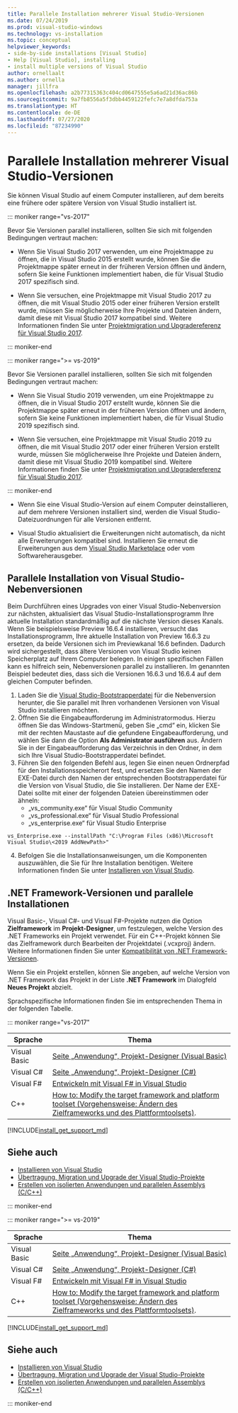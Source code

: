 ```yaml
---
title: Parallele Installation mehrerer Visual Studio-Versionen
ms.date: 07/24/2019
ms.prod: visual-studio-windows
ms.technology: vs-installation
ms.topic: conceptual
helpviewer_keywords:
- side-by-side installations [Visual Studio]
- Help [Visual Studio], installing
- install multiple versions of Visual Studio
author: ornellaalt
ms.author: ornella
manager: jillfra
ms.openlocfilehash: a2b77315363c404cd0647555e5a6ad21d36ac86b
ms.sourcegitcommit: 9a7fb8556a5f3dbb4459122fefc7e7a8dfda753a
ms.translationtype: HT
ms.contentlocale: de-DE
ms.lasthandoff: 07/27/2020
ms.locfileid: "87234990"
---
```

# <a name="install-visual-studio-versions-side-by-side"></a>Parallele Installation mehrerer Visual Studio-Versionen

Sie können Visual Studio auf einem Computer installieren, auf dem bereits eine frühere oder spätere Version von Visual Studio installiert ist.

::: moniker range="vs-2017"

Bevor Sie Versionen parallel installieren, sollten Sie sich mit folgenden Bedingungen vertraut machen:

* Wenn Sie Visual Studio 2017 verwenden, um eine Projektmappe zu öffnen, die in Visual Studio 2015 erstellt wurde, können Sie die Projektmappe später erneut in der früheren Version öffnen und ändern, sofern Sie keine Funktionen implementiert haben, die für Visual Studio 2017 spezifisch sind.

* Wenn Sie versuchen, eine Projektmappe mit Visual Studio 2017 zu öffnen, die mit Visual Studio 2015 oder einer früheren Version erstellt wurde, müssen Sie möglicherweise Ihre Projekte und Dateien ändern, damit diese mit Visual Studio 2017 kompatibel sind. Weitere Informationen finden Sie unter [Projektmigration und Upgradereferenz für Visual Studio 2017](../porting/port-migrate-and-upgrade-visual-studio-projects.md?view=vs-2017).

::: moniker-end

::: moniker range=">= vs-2019"

Bevor Sie Versionen parallel installieren, sollten Sie sich mit folgenden Bedingungen vertraut machen:

* Wenn Sie Visual Studio 2019 verwenden, um eine Projektmappe zu öffnen, die in Visual Studio 2017 erstellt wurde, können Sie die Projektmappe später erneut in der früheren Version öffnen und ändern, sofern Sie keine Funktionen implementiert haben, die für Visual Studio 2019 spezifisch sind.

* Wenn Sie versuchen, eine Projektmappe mit Visual Studio 2019 zu öffnen, die mit Visual Studio 2017 oder einer früheren Version erstellt wurde, müssen Sie möglicherweise Ihre Projekte und Dateien ändern, damit diese mit Visual Studio 2019 kompatibel sind. Weitere Informationen finden Sie unter [Projektmigration und Upgradereferenz für Visual Studio 2017](../porting/port-migrate-and-upgrade-visual-studio-projects.md).

::: moniker-end

* Wenn Sie eine Visual Studio-Version auf einem Computer deinstallieren, auf dem mehrere Versionen installiert sind, werden die Visual Studio-Dateizuordnungen für alle Versionen entfernt.

* Visual Studio aktualisiert die Erweiterungen nicht automatisch, da nicht alle Erweiterungen kompatibel sind. Installieren Sie erneut die Erweiterungen aus dem [Visual Studio Marketplace](https://marketplace.visualstudio.com/) oder vom Softwareherausgeber.

## <a name="install-minor-visual-studio-versions-side-by-side"></a>Parallele Installation von Visual Studio-Nebenversionen

Beim Durchführen eines Upgrades von einer Visual Studio-Nebenversion zur nächsten, aktualisiert das Visual Studio-Installationsprogramm Ihre aktuelle Installation standardmäßig auf die nächste Version dieses Kanals. Wenn Sie beispielsweise Preview 16.6.4 installieren, versucht das Installationsprogramm, Ihre aktuelle Installation von Preview 16.6.3 zu ersetzen, da beide Versionen sich im Previewkanal 16.6 befinden. Dadurch wird sichergestellt, dass ältere Versionen von Visual Studio keinen Speicherplatz auf Ihrem Computer belegen. In einigen spezifischen Fällen kann es hilfreich sein, Nebenversionen parallel zu installieren. Im genannten Beispiel bedeutet dies, dass sich die Versionen 16.6.3 und 16.6.4 auf dem gleichen Computer befinden.

1. Laden Sie die [Visual Studio-Bootstrapperdatei](https://docs.microsoft.com/visualstudio/releases/2019/history#installing-an-earlier-release) für die Nebenversion herunter, die Sie parallel mit Ihren vorhandenen Versionen von Visual Studio installieren möchten.
2. Öffnen Sie die Eingabeaufforderung im Administratormodus. Hierzu öffnen Sie das Windows-Startmenü, geben Sie „cmd“ ein, klicken Sie mit der rechten Maustaste auf die gefundene Eingabeaufforderung, und wählen Sie dann die Option **Als Administrator ausführen** aus. Ändern Sie in der Eingabeaufforderung das Verzeichnis in den Ordner, in dem sich Ihre Visual Studio-Bootstrapperdatei befindet.
3. Führen Sie den folgenden Befehl aus, legen Sie einen neuen Ordnerpfad für den Installationsspeicherort fest, und ersetzen Sie den Namen der EXE-Datei durch den Namen der entsprechenden Bootstrapperdatei für die Version von Visual Studio, die Sie installieren. Der Name der EXE-Datei sollte mit einer der folgenden Dateien übereinstimmen oder ähneln:
   * „vs_community.exe“ für Visual Studio Community
   * „vs_professional.exe“ für Visual Studio Professional
   * „vs_enterprise.exe“ für Visual Studio Enterprise

```
vs_Enterprise.exe --installPath "C:\Program Files (x86)\Microsoft Visual Studio\<2019 AddNewPath>"
```
4. Befolgen Sie die Installationsanweisungen, um die Komponenten auszuwählen, die Sie für Ihre Installation benötigen. Weitere Informationen finden Sie unter [Installieren von Visual Studio](install-visual-studio.md#step-4---choose-workloads).

## <a name="net-framework-versions-and-side-by-side-installations"></a>.NET Framework-Versionen und parallele Installationen

Visual Basic-, Visual C#- und Visual F#-Projekte nutzen die Option **Zielframework** im **Projekt-Designer**, um festzulegen, welche Version des .NET Frameworks ein Projekt verwendet. Für ein C++-Projekt können Sie das Zielframework durch Bearbeiten der Projektdatei (.vcxproj) ändern. Weitere Informationen finden Sie unter [Kompatibilität von .NET Framework-Versionen](/dotnet/framework/migration-guide/version-compatibility).

Wenn Sie ein Projekt erstellen, können Sie angeben, auf welche Version von .NET Framework das Projekt in der Liste **.NET Framework** im Dialogfeld **Neues Projekt** abzielt.

Sprachspezifische Informationen finden Sie im entsprechenden Thema in der folgenden Tabelle.

::: moniker range="vs-2017"

| Sprache | Thema |
|--------------|-----------|
| Visual Basic | [Seite „Anwendung“, Projekt-Designer (Visual Basic)](../ide/reference/application-page-project-designer-visual-basic.md?view=vs-2017) |
| Visual C# | [Seite „Anwendung“, Projekt-Designer (C#)](../ide/reference/application-page-project-designer-csharp.md?view=vs-2017) |
| Visual F# | [Entwickeln mit Visual F# in Visual Studio](../ide/fsharp-visual-studio.md?view=vs-2017) |
|C++ | [How to: Modify the target framework and platform toolset (Vorgehensweise: Ändern des Zielframeworks und des Plattformtoolsets)](/cpp/build/how-to-modify-the-target-framework-and-platform-toolset/). |

[!INCLUDE[install_get_support_md](includes/install_get_support_md.md)]

## <a name="see-also"></a>Siehe auch

* [Installieren von Visual Studio](install-visual-studio.md?view=vs-2017)
* [Übertragung, Migration und Upgrade der Visual Studio-Projekte](../porting/port-migrate-and-upgrade-visual-studio-projects.md?view=vs-2017)
* [Erstellen von isolierten Anwendungen und parallelen Assemblys (C/C++)](/cpp/build/building-c-cpp-isolated-applications-and-side-by-side-assemblies/)

::: moniker-end

::: moniker range=">= vs-2019"

| Sprache | Thema |
|--------------|-----------|
| Visual Basic | [Seite „Anwendung“, Projekt-Designer (Visual Basic)](../ide/reference/application-page-project-designer-visual-basic.md) |
| Visual C# | [Seite „Anwendung“, Projekt-Designer (C#)](../ide/reference/application-page-project-designer-csharp.md) |
| Visual F# | [Entwickeln mit Visual F# in Visual Studio](../ide/fsharp-visual-studio.md) |
| C++ | [How to: Modify the target framework and platform toolset (Vorgehensweise: Ändern des Zielframeworks und des Plattformtoolsets)](/cpp/build/how-to-modify-the-target-framework-and-platform-toolset/). |

[!INCLUDE[install_get_support_md](includes/install_get_support_md.md)]

## <a name="see-also"></a>Siehe auch

* [Installieren von Visual Studio](install-visual-studio.md)
* [Übertragung, Migration und Upgrade der Visual Studio-Projekte](../porting/port-migrate-and-upgrade-visual-studio-projects.md)
* [Erstellen von isolierten Anwendungen und parallelen Assemblys (C/C++)](/cpp/build/building-c-cpp-isolated-applications-and-side-by-side-assemblies/)

::: moniker-end
